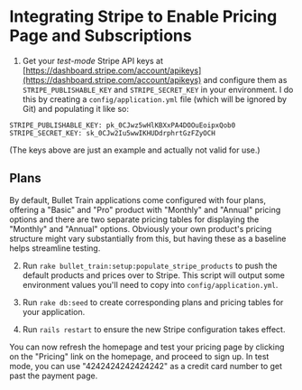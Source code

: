 # Integrating Stripe to Enable Pricing Page and Subscriptions

1. Get your *test-mode* Stripe API keys at [https://dashboard.stripe.com/account/apikeys](https://dashboard.stripe.com/account/apikeys) and configure them as `STRIPE_PUBLISHABLE_KEY` and `STRIPE_SECRET_KEY` in your environment. I do this by creating a `config/application.yml` file (which will be ignored by Git) and populating it like so:

```
STRIPE_PUBLISHABLE_KEY: pk_0CJwz5wHlKBXxPA4DOOuEoipxQob0
STRIPE_SECRET_KEY: sk_0CJw2Iu5wwIKHUDdrphrtGzFZyOCH
```

(The keys above are just an example and actually not valid for use.)

## Plans

By default, Bullet Train applications come configured with four plans, offering a "Basic" and "Pro" product with "Monthly" and "Annual" pricing options and there are two separate pricing tables for displaying the "Monthly" and "Annual" options. Obviously your own product's pricing structure might vary substantially from this, but having these as a baseline helps streamline testing.

2. Run `rake bullet_train:setup:populate_stripe_products` to push the default products and prices over to Stripe. This script will output some environment values you'll need to copy into `config/application.yml`.

3. Run `rake db:seed` to create corresponding plans and pricing tables for your application.

4. Run `rails restart` to ensure the new Stripe configuration takes effect.

You can now refresh the homepage and test your pricing page by clicking on the "Pricing" link on the homepage, and proceed to sign up. In test mode, you can use "4242424242424242" as a credit card number to get past the payment page.
